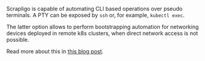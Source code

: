Scrapligo is capable of automating CLI based operations over pseudo terminals. A PTY can be exposed by `ssh` or, for example, `kubectl exec`.

The latter option allows to perform bootstrapping automation for networking devices deployed in remote k8s clusters, when direct network access is not possible.

Read more about this in [this blog post](https://netdevops.me/2021/using-scrapligo-to-with-kubectl-or-docker-exec).